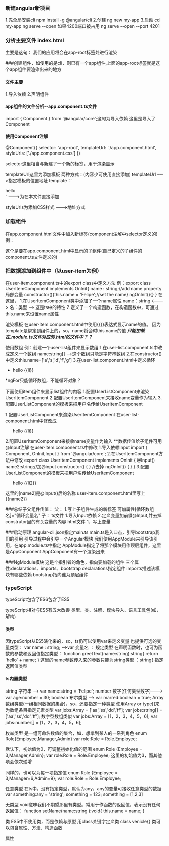 ### 新建angular新项目
1.先全局安装cli
npm install -g @angular/cli
2.创建
ng new my-app
3.启动
cd my-app
ng serve --open
如果4200端口被占用
ng serve --open --port 4201

### 分析主要文件 index.html
主要是这句：
<app-root></app-root>
我们的应用将会在app-root标签处进行渲染

###创建组件，如使用的是cli，则已有一个app组件,上面的app-root标签就是这个app组件要渲染出来的地方

#### 文件主要
1.导入依赖
2.声明组件

#### app组件的文件分析--app.component.ts文件
import { Component } from '@angular/core';这句为导入依赖
这里是导入了Component

#### 使用Component注解
@Component({
  selector: 'app-root',
  templateUrl: './app.component.html',
  styleUrls: ['./app.component.css']
})

selector这里相当与新建了一个新的标签，用于渲染显示

templateUrl这里为添加模板
两种方式：(内容少可使用直接添加)
templateUrl --->指定模板的位置地址
template：'<div>hello</div>'  --->为在本文件直接添加

styleUrls为添加CSS样式 --->地址方式

### 加载组件
在app.component.html文件中加入新标签(component注解中selector定义的)
例：<p><app-root></app-root></p>
这个<app-root></app-root>是要在app.component.html中显示的子组件(自己定义的子组件的component.ts文件定义的)

### 把数据添加到组件中（以user-item为例）
在user-item.component.ts中的export class中定义方法
例：export class UserItemComponent implements OnInit{
    name : string;//add name property 局部变量
    comstructor(){this.name = 'Felipe';//set the name}
    ngOnInit(){}
}
在这里，
1.在UserItemComponent类中添加了一个name属性
name：string  <---> 名：类型  --> 这是ts中的特性
2.定义了一个构造函数，在构造函数中，可通过this.name来设置name属性

渲染模板
在user-item.component.html中使用{{}}表达式显示name的值。
因为template是绑定到组件上的，so，name将会时this.name的值
***只能加载在.module.ts文件对应的.html的文件中？？***

使用数组
例：创建一个user-list组件来显示数组
1.在user-list.component.ts中改成定义一个数组
name:string[] -->这个数组只能是字符串数组
2.在constructor()中定义this.name=['a','s','d','f','g']
3.在user-list.component.html中定义循环
<ul>
  <li *ngFor="let li of name">hello {{li}}</li>
</ul>
*ngFor只能循环数组，不能循环对象？

下面使用item组件来显示list组件的内容
1.配置UserListComponent来渲染UserItemComponent
2.配置UserItemComponent来接收name变量作为输入
3.配置UserListComponent的模板来把用户名传给UserItemComponent

1.配置UserListComponent来渲染UserItemComponent
在user-list-component.html中修改成
<ul>
  <app-user-item *ngFor="let li of name2">hello {{li}}</app-user-item>
</ul>

2.配置UserItemComponent来接收name变量作为输入
**数据传值给子组件可用@Input注解
在user-item.component.ts中修改
1.导入依赖Input
import { Component, OnInit,Input } from '@angular/core';
2.在UserItemComponent方法中修改
export class UserItemComponent implements OnInit {
    @Input() name2:string;//加@input
  constructor() {  } //去掉
  ngOnInit() {
  }
}
3.配置UserListComponent的模板来把用户名传给UserItemComponent
<ul>
  <app-user-item *ngFor="let li2 of name2" [name2]="li2">hello {{li2}}</app-user-item>
</ul>
这里的[name2]是@Input()后的名称
user-item.component.html里写上{{name2}}

###总结子父组件传值：
父：
1.写上子组件生成的新标签 可加属性[循环数组名]="循环变量名"
子：
ts文件
1.导入Input依赖 2.定义变量加前缀@Input,并去掉construtor里的有关变量的内容
html文件
1、写上变量

###启动原理
angular-cli.json指定main.ts
main.ts是入口点，引导bootstrap我们的引用
引导过程中会引导一个Angular模块
我们使用AppModule来引导该引用，在app.module.ts中指定
AppModule指定了将那个模块用作顶层组件，这里是AppConponent
AppConponent有一个<app-user-list>渲染出来

###NgModule模块
这是个指引者的角色，指向要加载的组件
三个属性:declarations、imports、bootstrap
declarations指定组件
imports描述该模块有哪些依赖
bootstrap指向谁为顶层组件


### typeScript
typeScript包含了ES6包含了ES5

typeScript相对与ES5有五大改善
类型、类、注解、模块导入、语言工具包(如，解构)

#### 类型
因typeScript从ES5演化来的，so，ts仍可以使用var来定义变量
也提供可选的变量类型：
var name : string; -->var 变量名 ： 规定类型
在声明函数时，也可为函数的参数和返回值指定类型：
function greetText(name:string):string{
  return 'hello' + name;
}
这里的name参数传入来的参数只能为string类型
：string{ 指定返回值类型

#### ts内置类型
string  字符串 --> var name:string = 'Felipe';
number  数字(任何类型数字)---> var age:number = 30;
boolean 布尔类型 --> var marred:boolean = true;
Array   数组类型(一组相同数据的集合)，so，还要指定一种类型
  使用Array<type> or type[]来为数组条目指定元素类型
  var jobs:Array<string> = ['aa','ss','dd','ff'];
  var jobs:string[] = ['aa','ss','dd','ff'];
  数字型数组类似
  var jobs:Array<number> = [1，2，3，4，5，6];
  var jobs:number[] = [1，2，3，4，5，6];

枚举类型
  是一组可命名数值的集合，如，想拿到某人的一系列角色
  enum Role{Employee,Manager,Admin}
  var role:Role = Role.Employee;

  默认下，初始值为0，可调整初始化值的范围
  enum Role {Employee = 3,Manager,Admin};
  var role:Role = Role.Employee;
  这里的初始值为3，而其他项会依次递增

  同样的，也可以为每一项指定值
  enum Role {Employee = 3,Manager=6,Admin=9};
  var role:Role = Role.Employee;

任意类型
  在ts中，没有指定类型，默认为any，any的变量可接收任意类型的数据
  var something:any = 'string';
  something = 123;
  something = [1,2,3]

无类型
  void意味我们不期望那里有类型。常用于作函数的返回值，表示没有任何返回值：
  function setName(name:string ):void{
    this.name = name;
  }

类
  ES5中不使用类，而是依赖与原型
  用class关键字定义类
  class venicle{}   类可以包含属性、方法、构造函数

属性















